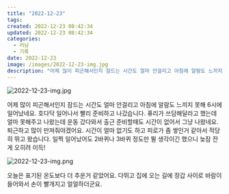 ```yaml
---
title: "2022-12-23"
tags:
created: 2022-12-23 08:42:34
updated: 2022-12-23 08:42:34
categories:
  - 러닝
  - 기록
date: 2022-12-23
image: /images/2022-12-23-img.jpg
description: "어제 많이 피곤해서인지 잠드는 시간도 얼마 안걸리고 아침에 알람도 느끼지 못해 6시에 일어났네요. 호다닥 일어나서 빨리 준비하고 나갔습니다. 퓨리가 쓰담해달라고 했는데 얼마 못해주고 나왔는데 운동 갔다와서 출근 준비할때도 시간이 없어서 그냥 나왔네요. 퇴근하고 많이 만져줘야겠어요. 시간"
---
```


![2022-12-23-img.jpg](/images/2022-12-23-img.jpg)
 
 

어제 많이 피곤해서인지 잠드는 시간도 얼마 안걸리고 아침에 알람도 느끼지 못해 6시에 일어났네요. 호다닥 일어나서 빨리 준비하고 나갔습니다. 퓨리가 쓰담해달라고 했는데 얼마 못해주고 나왔는데 운동 갔다와서 출근 준비할때도 시간이 없어서 그냥 나왔네요. 퇴근하고 많이 만져줘야겠어요.
시간이 얼마 없기도 하고 피로가 좀 쌓인거 같아서 적당히 뛰고 왔습니다. 일찍 일어났어도 2바퀴나 3바퀴 정도만 뛸 생각이긴 했으니 늦잠 잔게 오히려 이득!

 
 ![2022-12-23-img.png](/images/2022-12-23-img.png)
 
 

오늘은 표기된 온도보다 더 추운거 같았어요. 다뛰고 집에 오는 길에 장갑 사이로 바람이 들어와서 손이 빨개지고 얼얼하더군요.
